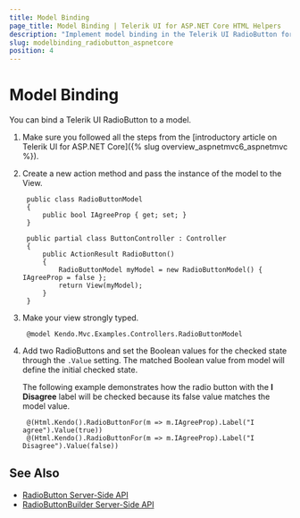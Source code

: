 ```yaml
---
title: Model Binding
page_title: Model Binding | Telerik UI for ASP.NET Core HTML Helpers
description: "Implement model binding in the Telerik UI RadioButton for ASP.NET Core."
slug: modelbinding_radiobutton_aspnetcore
position: 4
---
```


# Model Binding

You can bind a Telerik UI RadioButton to a model.

1. Make sure you followed all the steps from the [introductory article on Telerik UI for ASP.NET Core]({% slug overview_aspnetmvc6_aspnetmvc %}).
1. Create a new action method and pass the instance of the model to the View.

        public class RadioButtonModel
        {
            public bool IAgreeProp { get; set; }
        }

        public partial class ButtonController : Controller
        {
            public ActionResult RadioButton()
            {
                RadioButtonModel myModel = new RadioButtonModel() { IAgreeProp = false };
                return View(myModel);
            }
        }

1. Make your view strongly typed.

        @model Kendo.Mvc.Examples.Controllers.RadioButtonModel

1. Add two RadioButtons and set the Boolean values for the checked state through the `.Value` setting. The matched Boolean value from model will define the initial checked state.

    The following example demonstrates how the radio button with the **I Disagree** label will be checked because its false value matches the model value.

        @(Html.Kendo().RadioButtonFor(m => m.IAgreeProp).Label("I agree").Value(true))
        @(Html.Kendo().RadioButtonFor(m => m.IAgreeProp).Label("I Disagree").Value(false))

## See Also

* [RadioButton Server-Side API](/api/radiobutton)
* [RadioButtonBuilder Server-Side API](https://docs.telerik.com/aspnet-core/api/Kendo.Mvc.UI.Fluent/RadioButtonBuilder)
